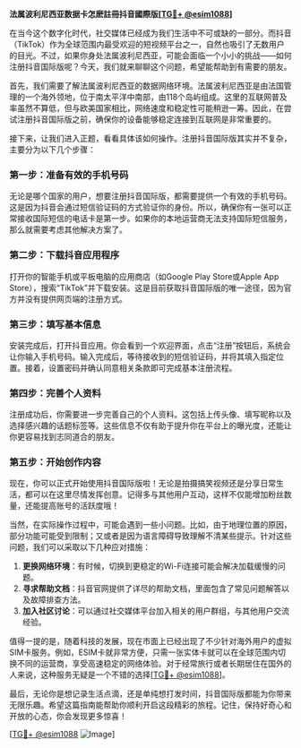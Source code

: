 **法属波利尼西亚数据卡怎麽註冊抖音國際版[[TG💪+ @esim1088](https://t.me/s/esim1088)]**

在当今这个数字化时代，社交媒体已经成为我们生活中不可或缺的一部分。而抖音（TikTok）作为全球范围内最受欢迎的短视频平台之一，自然也吸引了无数用户的目光。不过，如果你身处法属波利尼西亚，可能会面临一个小小的挑战——如何注册抖音国际版呢？今天，我们就来聊聊这个问题，希望能帮助到有需要的朋友。

首先，我们需要了解法属波利尼西亚的数据网络环境。法属波利尼西亚是由法国管理的一个海外领地，位于南太平洋中南部，由118个岛屿组成。这里的互联网普及率虽然不算低，但与欧美国家相比，网络速度和稳定性可能稍逊一筹。因此，在尝试注册抖音国际版之前，确保你的设备能够稳定连接到互联网是非常重要的。

接下来，让我们进入正题，看看具体该如何操作。注册抖音国际版其实并不复杂，主要分为以下几个步骤：

### **第一步：准备有效的手机号码**
无论是哪个国家的用户，想要注册抖音国际版，都需要提供一个有效的手机号码。这是因为抖音会通过短信验证码的方式验证你的身份。所以，确保你有一张可以正常接收国际短信的电话卡是第一步。如果你的本地运营商无法支持国际短信服务，那么就需要考虑其他解决方案了。

### **第二步：下载抖音应用程序**
打开你的智能手机或平板电脑的应用商店（如Google Play Store或Apple App Store），搜索“TikTok”并下载安装。这是目前获取抖音国际版的唯一途径，因为官方并没有提供网页端的注册方式。

### **第三步：填写基本信息**
安装完成后，打开抖音应用。你会看到一个欢迎界面，点击“注册”按钮后，系统会让你输入手机号码。输入完成后，等待接收到的短信验证码，并将其填入指定位置。接着，设置密码并确认同意相关条款即可完成基本注册流程。

### **第四步：完善个人资料**
注册成功后，你需要进一步完善自己的个人资料。这包括上传头像、填写昵称以及选择感兴趣的话题标签等。这些信息不仅有助于提升你在平台上的曝光度，还能让你更容易找到志同道合的朋友。

### **第五步：开始创作内容**
现在，你可以正式开始使用抖音国际版啦！无论是拍摄搞笑视频还是分享日常生活，都可以在这里尽情发挥创意。记得多与其他用户互动，这样不仅能增加粉丝数量，还能提高账号的活跃度哦！

当然，在实际操作过程中，可能会遇到一些小问题。比如，由于地理位置的原因，部分功能可能受到限制；又或者是因为语言障碍导致理解不清某些提示。针对这些问题，我们可以采取以下几种应对措施：

1. **更换网络环境**：有时候，切换到更稳定的Wi-Fi连接可能会解决加载缓慢的问题。
2. **寻求帮助文档**：抖音官网提供了详尽的帮助文档，里面包含了常见问题解答以及故障排查方法。
3. **加入社区讨论**：可以通过社交媒体平台加入相关的用户群组，与其他用户交流经验。

值得一提的是，随着科技的发展，现在市面上已经出现了不少针对海外用户的虚拟SIM卡服务。例如，ESIM卡就非常方便，只需一张实体卡就可以在全球范围内切换不同的运营商，享受高速稳定的网络体验。对于经常旅行或者长期居住在国外的人来说，这种服务无疑是一个不错的选择[[TG💪+ @esim1088](https://t.me/s/esim1088)]。

最后，无论你是想记录生活点滴，还是单纯想打发时间，抖音国际版都能为你带来无限乐趣。希望这篇指南能帮助你顺利开启这段精彩的旅程。记住，保持好奇心和开放的心态，你会发现更多惊喜！

[[TG💪+ @esim1088](https://t.me/s/esim1088) ![Image](https://i.postimg.cc/4NQfJmqS/Snipaste-2025-05-13-00-14-12.png)]